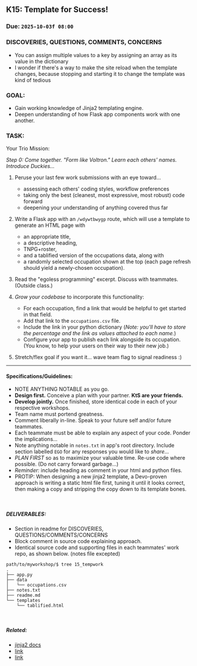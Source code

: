 ## K15: Template for Success!
### Due: `2025-10-03f 08:00`

### DISCOVERIES, QUESTIONS, COMMENTS, CONCERNS
* You can assign multiple values to a key by assigning an array as its value in the dictionary
* I wonder if there's a way to make the site reload when the template changes, because stopping and starting it to change the template was kind of tedious

### GOAL:
* Gain working knowledge of Jinja2 templating engine.
* Deepen understanding of how Flask app components work with one another.

### TASK:
Your Trio Mission:

_Step 0: Come together. "Form like Voltron." Learn each others' names. Introduce Duckies..._

1. Peruse your last few work submissions with an eye toward...
   * assessing each others' coding styles, workflow preferences
   * taking only the best (cleanest, most expressive, most robust) code forward
   * deepening your understanding of anything covered thus far

1. Write a Flask app with an `/wdywtbwygp` route, which will use a template to generate an HTML page with
   * an appropriate title,
   * a descriptive heading,
   * TNPG+roster,
   * and a tablified version of the occupations data, along with
   * a randomly selected occupation shown at the top (each page refresh should yield a newly-chosen occupation).
1. Read the "egoless programming" excerpt. Discuss with teammates. (Outside class.)
1. *Grow your codebase* to incorporate this functionality:
   * For each occupation, find a link that would be helpful to get started in that field.
   * Add that link to the `occupations.csv` file.
   * Include the link in your python dictionary (_Note: you'll have to store the percentage and the link as values attached to each name._)
   * Configure your app to publish each link alongside its occupation. (You know, to help your users on their way to their new job.)
1. Stretch/flex goal if you want it... wave team flag to signal readiness :)

   
--- 

#### Specifications/Guidelines:
* NOTE ANYTHING NOTABLE as you go.
* __Design first.__ Conceive a plan with your partner. __KtS are your friends.__
* __Develop jointly.__ Once finished, store identical code in each of your respective workshops.
* Team name must portend greatness.
* Comment liberally in-line. Speak to your future self and/or future teammates.
* Each teammate must be able to explain any aspect of your code. Ponder the implications...
* Note anything notable in `notes.txt` in app's root directory. Include section labelled `EGO` for any responses you would like to *share*...
* _PLAN FIRST_ so as to maximize your valuable time. Re-use code where possible. (Do not carry forward garbage...)
* _Reminder:_ include heading as comment in your html and python files.
* PROTIP: When designing a new jinja2 template, a Devo-proven approach is writing a static html file first, tuning it until it looks correct, then making a copy and stripping the copy down to its template bones.

<br>

##### DELIVERABLES:
* Section in readme for DISCOVERIES, QUESTIONS/COMMENTS/CONCERNS
* Block comment in source code explaining approach.
* Identical source code and supporting files in each teammates' work repo, as shown below. (notes file excepted)

```
path/to/myworkshop/$ tree 15_tempwork
.
├── app.py
├── data
│   └── occupations.csv
├── notes.txt
├── readme.md
└── templates
    └── tablified.html
```


<br>


##### Related:
* [jinja2 docs](https://jinja.palletsprojects.com/en/3.1.x/templates/)
* [link](https://xkcd.com/)
* [link]()


